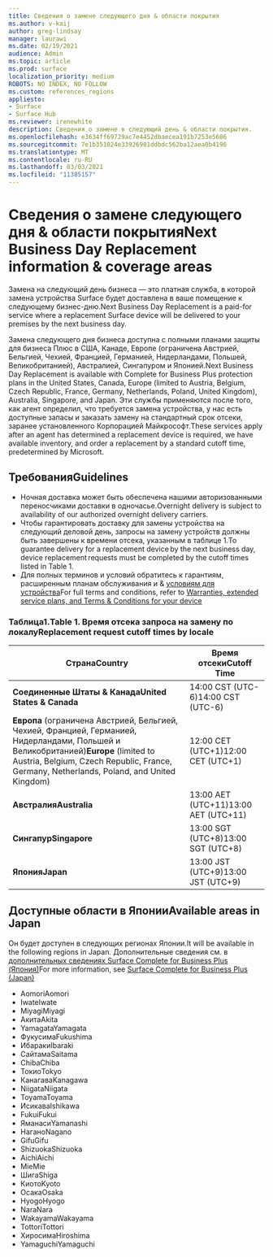 ```yaml
---
title: Сведения о замене следующего дня & области покрытия
ms.author: v-kaij
author: greg-lindsay
manager: laurawi
ms.date: 02/19/2021
audience: Admin
ms.topic: article
ms.prod: surface
localization_priority: medium
ROBOTS: NO INDEX, NO FOLLOW
ms.custom: references_regions
appliesto:
- Surface
- Surface Hub
ms.reviewer: irenewhite
description: Сведения о замене в следующий день & области покрытия.
ms.openlocfilehash: e3634ff69729ac7e4452dbaecea191b7253e5686
ms.sourcegitcommit: 7e1b351024e33926901ddbdc562ba12aea0b4196
ms.translationtype: MT
ms.contentlocale: ru-RU
ms.lasthandoff: 03/03/2021
ms.locfileid: "11385157"
---
```

# <a name="next-business-day-replacement-information--coverage-areas"></a><span data-ttu-id="ce121-103">Сведения о замене следующего дня & области покрытия</span><span class="sxs-lookup"><span data-stu-id="ce121-103">Next Business Day Replacement information & coverage areas</span></span>

<span data-ttu-id="ce121-104">Замена на следующий день бизнеса — это платная служба, в которой замена устройства Surface будет доставлена в ваше помещение к следующему бизнес-дню.</span><span class="sxs-lookup"><span data-stu-id="ce121-104">Next Business Day Replacement is a paid-for service where a replacement Surface device will be delivered to your premises by the next business day.</span></span> 

<span data-ttu-id="ce121-105">Замена следующего дня бизнеса доступна с полными планами защиты для бизнеса Плюс в США, Канаде, Европе (ограничена Австрией, Бельгией, Чехией, Францией, Германией, Нидерландами, Польшей, Великобританией), Австралией, Сингапуром и Японией.</span><span class="sxs-lookup"><span data-stu-id="ce121-105">Next Business Day Replacement is available with Complete for Business Plus protection plans in the United States, Canada, Europe (limited to Austria, Belgium, Czech Republic, France, Germany, Netherlands, Poland, United Kingdom), Australia, Singapore, and Japan.</span></span> <span data-ttu-id="ce121-106">Эти службы применяются после того, как агент определил, что требуется замена устройства, у нас есть доступные запасы и заказать замену на стандартный срок отсеки, заранее установленного Корпорацией Майкрософт.</span><span class="sxs-lookup"><span data-stu-id="ce121-106">These services apply after an agent has determined a replacement device is required, we have available inventory, and order a replacement by a standard cutoff time, predetermined by Microsoft.</span></span> 

## <a name="guidelines"></a><span data-ttu-id="ce121-107">Требования</span><span class="sxs-lookup"><span data-stu-id="ce121-107">Guidelines</span></span>

- <span data-ttu-id="ce121-108">Ночная доставка может быть обеспечена нашими авторизованными переносчиками доставки в одночасье.</span><span class="sxs-lookup"><span data-stu-id="ce121-108">Overnight delivery is subject to availability of our authorized overnight delivery carriers.</span></span>
- <span data-ttu-id="ce121-109">Чтобы гарантировать доставку для замены устройства на следующий деловой день, запросы на замену устройств должны быть завершены к времени отсека, указанным в таблице 1.</span><span class="sxs-lookup"><span data-stu-id="ce121-109">To guarantee delivery for a replacement device by the next business day, device replacement requests must be completed by the cutoff times listed in Table 1.</span></span> 
- <span data-ttu-id="ce121-110">Для полных терминов и условий обратитесь к гарантиям, расширенным планам обслуживания и & [условиям для устройства](https://support.microsoft.com/topic/warranties-extended-service-plans-and-terms-conditions-for-your-device-eedf7a23-84a7-1a47-480b-0e10503eedf5)</span><span class="sxs-lookup"><span data-stu-id="ce121-110">For full terms and conditions, refer to [Warranties, extended service plans, and Terms & Conditions for your device](https://support.microsoft.com/topic/warranties-extended-service-plans-and-terms-conditions-for-your-device-eedf7a23-84a7-1a47-480b-0e10503eedf5)</span></span>

### <a name="table-1-replacement-request-cutoff-times-by-locale"></a><span data-ttu-id="ce121-111">Таблица1.</span><span class="sxs-lookup"><span data-stu-id="ce121-111">Table 1.</span></span> <span data-ttu-id="ce121-112">Время отсека запроса на замену по локалу</span><span class="sxs-lookup"><span data-stu-id="ce121-112">Replacement request cutoff times by locale</span></span>

| <span data-ttu-id="ce121-113">Страна</span><span class="sxs-lookup"><span data-stu-id="ce121-113">Country</span></span>                                                                                                    | <span data-ttu-id="ce121-114">Время отсеки</span><span class="sxs-lookup"><span data-stu-id="ce121-114">Cutoff Time</span></span> |
| -------------------------------------------------------------------------------------------------------------- | --------------- |
| **<span data-ttu-id="ce121-115">Соединенные Штаты & Канада</span><span class="sxs-lookup"><span data-stu-id="ce121-115">United States & Canada</span></span>**                                                                                     | <span data-ttu-id="ce121-116">14:00 CST (UTC-6)</span><span class="sxs-lookup"><span data-stu-id="ce121-116">14:00 CST    (UTC-6)</span></span>      |
| <span data-ttu-id="ce121-117">**Европа** (ограничена Австрией, Бельгией, Чехией, Францией, Германией, Нидерландами, Польшей и Великобританией)</span><span class="sxs-lookup"><span data-stu-id="ce121-117">**Europe** (limited to Austria, Belgium, Czech Republic, France, Germany, Netherlands, Poland, and United Kingdom)</span></span> | <span data-ttu-id="ce121-118">12:00 CET (UTC+1)</span><span class="sxs-lookup"><span data-stu-id="ce121-118">12:00 CET   (UTC+1)</span></span>     |
| **<span data-ttu-id="ce121-119">Австралия</span><span class="sxs-lookup"><span data-stu-id="ce121-119">Australia</span></span>**                                                                                                  | <span data-ttu-id="ce121-120">13:00 AET (UTC+11)</span><span class="sxs-lookup"><span data-stu-id="ce121-120">13:00 AET   (UTC+11)</span></span>    |
| **<span data-ttu-id="ce121-121">Сингапур</span><span class="sxs-lookup"><span data-stu-id="ce121-121">Singapore</span></span>**                                                                                                  | <span data-ttu-id="ce121-122">13:00 SGT (UTC+8)</span><span class="sxs-lookup"><span data-stu-id="ce121-122">13:00 SGT    (UTC+8)</span></span>   |
| **<span data-ttu-id="ce121-123">Япония</span><span class="sxs-lookup"><span data-stu-id="ce121-123">Japan</span></span>**                                                                                                      | <span data-ttu-id="ce121-124">13:00 JST (UTC+9)</span><span class="sxs-lookup"><span data-stu-id="ce121-124">13:00 JST    (UTC+9)</span></span>   |


##  <a name="available-areas-in-japan"></a><span data-ttu-id="ce121-125">Доступные области в Японии</span><span class="sxs-lookup"><span data-stu-id="ce121-125">Available areas in Japan</span></span> 

<span data-ttu-id="ce121-126">Он будет доступен в следующих регионах Японии.</span><span class="sxs-lookup"><span data-stu-id="ce121-126">It will be available in the following regions in Japan.</span></span> <span data-ttu-id="ce121-127">Дополнительные сведения см. в [дополнительных сведениях Surface Complete for Business Plus (Япония)](https://cdn.techcommunity.microsoft.com/assets/Surface/jp-next-day-replace-surface.pdf)</span><span class="sxs-lookup"><span data-stu-id="ce121-127">For more information, see [Surface Complete for Business Plus (Japan)](https://cdn.techcommunity.microsoft.com/assets/Surface/jp-next-day-replace-surface.pdf)</span></span>

- <span data-ttu-id="ce121-128">Aomori</span><span class="sxs-lookup"><span data-stu-id="ce121-128">Aomori</span></span>
- <span data-ttu-id="ce121-129">Iwate</span><span class="sxs-lookup"><span data-stu-id="ce121-129">Iwate</span></span>
- <span data-ttu-id="ce121-130">Miyagi</span><span class="sxs-lookup"><span data-stu-id="ce121-130">Miyagi</span></span>
- <span data-ttu-id="ce121-131">Акита</span><span class="sxs-lookup"><span data-stu-id="ce121-131">Akita</span></span>
- <span data-ttu-id="ce121-132">Yamagata</span><span class="sxs-lookup"><span data-stu-id="ce121-132">Yamagata</span></span>
- <span data-ttu-id="ce121-133">Фукусима</span><span class="sxs-lookup"><span data-stu-id="ce121-133">Fukushima</span></span>
- <span data-ttu-id="ce121-134">Ибараки</span><span class="sxs-lookup"><span data-stu-id="ce121-134">Ibaraki</span></span>
- <span data-ttu-id="ce121-135">Сайтама</span><span class="sxs-lookup"><span data-stu-id="ce121-135">Saitama</span></span>
- <span data-ttu-id="ce121-136">Chiba</span><span class="sxs-lookup"><span data-stu-id="ce121-136">Chiba</span></span>
- <span data-ttu-id="ce121-137">Токио</span><span class="sxs-lookup"><span data-stu-id="ce121-137">Tokyo</span></span>
- <span data-ttu-id="ce121-138">Канагава</span><span class="sxs-lookup"><span data-stu-id="ce121-138">Kanagawa</span></span>
- <span data-ttu-id="ce121-139">Niigata</span><span class="sxs-lookup"><span data-stu-id="ce121-139">Niigata</span></span>
- <span data-ttu-id="ce121-140">Toyama</span><span class="sxs-lookup"><span data-stu-id="ce121-140">Toyama</span></span>
- <span data-ttu-id="ce121-141">Исикава</span><span class="sxs-lookup"><span data-stu-id="ce121-141">Ishikawa</span></span>
- <span data-ttu-id="ce121-142">Fukui</span><span class="sxs-lookup"><span data-stu-id="ce121-142">Fukui</span></span>
- <span data-ttu-id="ce121-143">Яманаси</span><span class="sxs-lookup"><span data-stu-id="ce121-143">Yamanashi</span></span>
- <span data-ttu-id="ce121-144">Нагано</span><span class="sxs-lookup"><span data-stu-id="ce121-144">Nagano</span></span>
- <span data-ttu-id="ce121-145">Gifu</span><span class="sxs-lookup"><span data-stu-id="ce121-145">Gifu</span></span>
- <span data-ttu-id="ce121-146">Shizuoka</span><span class="sxs-lookup"><span data-stu-id="ce121-146">Shizuoka</span></span>
- <span data-ttu-id="ce121-147">Aichi</span><span class="sxs-lookup"><span data-stu-id="ce121-147">Aichi</span></span>
- <span data-ttu-id="ce121-148">Mie</span><span class="sxs-lookup"><span data-stu-id="ce121-148">Mie</span></span>
- <span data-ttu-id="ce121-149">Шига</span><span class="sxs-lookup"><span data-stu-id="ce121-149">Shiga</span></span>
- <span data-ttu-id="ce121-150">Киото</span><span class="sxs-lookup"><span data-stu-id="ce121-150">Kyoto</span></span>
- <span data-ttu-id="ce121-151">Осака</span><span class="sxs-lookup"><span data-stu-id="ce121-151">Osaka</span></span>
- <span data-ttu-id="ce121-152">Hyogo</span><span class="sxs-lookup"><span data-stu-id="ce121-152">Hyogo</span></span>
- <span data-ttu-id="ce121-153">Nara</span><span class="sxs-lookup"><span data-stu-id="ce121-153">Nara</span></span>
- <span data-ttu-id="ce121-154">Wakayama</span><span class="sxs-lookup"><span data-stu-id="ce121-154">Wakayama</span></span>
- <span data-ttu-id="ce121-155">Tottori</span><span class="sxs-lookup"><span data-stu-id="ce121-155">Tottori</span></span>
- <span data-ttu-id="ce121-156">Хиросима</span><span class="sxs-lookup"><span data-stu-id="ce121-156">Hiroshima</span></span>
- <span data-ttu-id="ce121-157">Yamaguchi</span><span class="sxs-lookup"><span data-stu-id="ce121-157">Yamaguchi</span></span>

